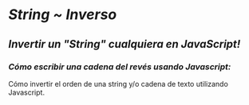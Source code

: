 # **_String ~ Inverso_**

## **_Invertir un "String" cualquiera en JavaScript!_**

### **_Cómo escribir una cadena del revés usando Javascript:_**
Cómo invertir el orden de una string y/o cadena de texto utilizando Javascript.

